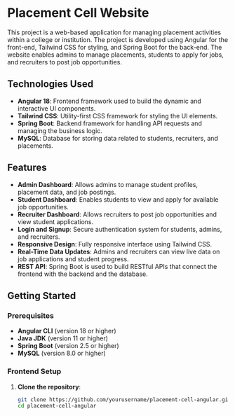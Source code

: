 # Placement Cell Website

This project is a web-based application for managing placement activities within a college or institution. The project is developed using Angular for the front-end, Tailwind CSS for styling, and Spring Boot for the back-end. The website enables admins to manage placements, students to apply for jobs, and recruiters to post job opportunities.

## Technologies Used

- **Angular 18**: Frontend framework used to build the dynamic and interactive UI components.
- **Tailwind CSS**: Utility-first CSS framework for styling the UI elements.
- **Spring Boot**: Backend framework for handling API requests and managing the business logic.
- **MySQL**: Database for storing data related to students, recruiters, and placements.

## Features

- **Admin Dashboard**: Allows admins to manage student profiles, placement data, and job postings.
- **Student Dashboard**: Enables students to view and apply for available job opportunities.
- **Recruiter Dashboard**: Allows recruiters to post job opportunities and view student applications.
- **Login and Signup**: Secure authentication system for students, admins, and recruiters.
- **Responsive Design**: Fully responsive interface using Tailwind CSS.
- **Real-Time Data Updates**: Admins and recruiters can view live data on job applications and student progress.
- **REST API**: Spring Boot is used to build RESTful APIs that connect the frontend with the backend and the database.

## Getting Started

### Prerequisites

- **Angular CLI** (version 18 or higher)
- **Java JDK** (version 11 or higher)
- **Spring Boot** (version 2.5 or higher)
- **MySQL** (version 8.0 or higher)

### Frontend Setup

1. **Clone the repository**:

   ```bash
   git clone https://github.com/yourusername/placement-cell-angular.git
   cd placement-cell-angular
